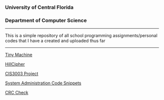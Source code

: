 ### University of Central Florida
### Department of Computer Science

***
This is a simple repository of all school programming assignments/personal codes that I have a created and uploaded thus far
***

<a href = "https://github.com/o9diaz00/Assignments/blob/master/TinyMachine.c">Tiny Machine</a>

<a href = "https://github.com/o9diaz00/Assignments/blob/master/hillcipher.java">HillCipher</a>

<a href = "https://github.com/o9diaz00/Assignments/tree/master/project">CIS3003 Project</a>

<a href = "https://github.com/o9diaz00/Assignments/blob/master/System%20Administration%20Code%20Snippets">System Administration Code Snippets</a>

<a href = "https://github.com/o9diaz00/Assignmens/blob/master/crcCheck.java">CRC Check</a>
